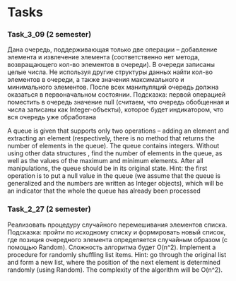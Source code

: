 # Tasks

### Task_3_09 (2 semester)
Дана очередь, поддерживающая только две операции – добавление элемента и 
извлечение элемента (соответственно нет метода, возвращающего кол-во элементов в 
очереди). В очереди записаны целые числа. Не используя другие структуры данных 
найти кол-во элементов в очереди, а также значения максимального и минимального 
элементов. После всех манипуляций очередь должна оказаться в первоначальном 
состоянии.
Подсказка: первой операцией поместить в очередь значение null (считаем, что очередь 
обобщенная и числа записаны как Integer-объекты), которое будет индикатором, что вся 
очередь уже обработана

A queue is given that supports only two operations – adding an element and
extracting an element (respectively, there is no method that returns the number of elements in
the queue). The queue contains integers. Without using other data structures
, find the number of elements in the queue, as well as the values of the maximum and minimum
elements. After all manipulations, the queue should be in its original
state.
Hint: the first operation is to put a null value in the queue (we assume that the queue
is generalized and the numbers are written as Integer objects), which will be an indicator that the whole 
the queue has already been processed

### Task_2_27 (2 semester)
Реализовать процедуру случайного перемешивания элементов списка.
Подсказка: пройти по исходному списку и формировать новый список, где позиция 
очередного элемента определяется случайным образом (с помощью Random). Сложность 
алгоритма будет O(n^2).
Implement a procedure for randomly shuffling list items.
Hint: go through the original list and form a new list, where the position
of the next element is determined randomly (using Random). The complexity
of the algorithm will be O(n^2).
